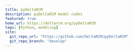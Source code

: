 ```yaml
---
title: pyDeltaRCM
description: pyDeltaRCM model codes
featured: true
home_url: https://deltarcm.org/pyDeltaRCM
tags: [Python, modeling]
site:
  git_repo_url: "https://github.com/DeltaRCM/pyDeltaRCM"
  git_repo_branch: "develop"
---
```

